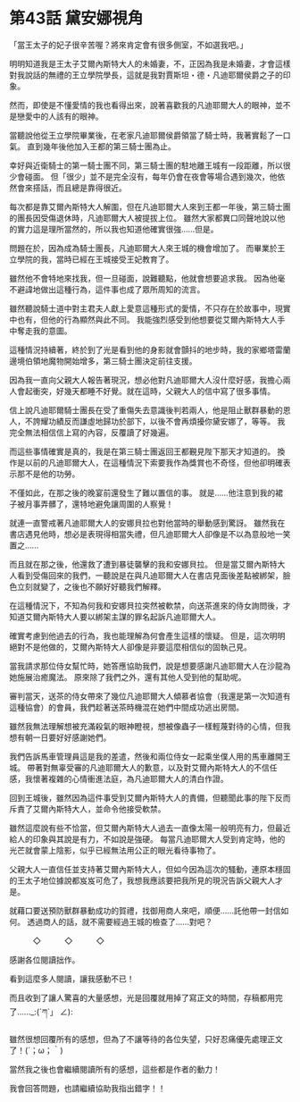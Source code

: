 # 第43話 黛安娜視角

「當王太子的妃子很辛苦喔？將來肯定會有很多側室，不如選我吧。」

明明知道我是王太子艾爾內斯特大人的未婚妻，不，正因為我是未婚妻，才會這樣對我說話的無禮的王立學院學長，這就是我對賈斯坦・德・凡迪耶爾侯爵之子的印象。

然而，即使是不懂愛情的我也看得出來，說著喜歡我的凡迪耶爾大人的眼神，並不是戀愛中的人該有的眼神。

當聽說他從王立學院畢業後，在老家凡迪耶爾侯爵領當了騎士時，我著實鬆了一口氣。
直到幾年後他加入王都的第三騎士團為止。

幸好與近衛騎士的第一騎士團不同，第三騎士團的駐地離王城有一段距離，所以很少會碰面。
但「很少」並不是完全沒有，每年仍會在夜會等場合遇到幾次，他依然會來搭話，而且總是靠得很近。

每次都是靠艾爾內斯特大人解圍，但在凡迪耶爾大人來到王都一年後，第三騎士團的團長因受傷退休時，凡迪耶爾大人被提拔上位。
雖然大家都異口同聲地說以他的實力這是理所當然的，所以我也知道他確實很強......但是。

問題在於，因為成為騎士團長，凡迪耶爾大人來王城的機會增加了。
而畢業於王立學院的我，當時已經在王城接受王妃教育了。

雖然他不會特地來找我，但一旦碰面，說難聽點，他就會想要追求我。
因為他毫不避諱地做出這種行為，這件事也成了眾所周知的流言。

雖然聽說騎士道中對主君夫人獻上愛意這種形式的愛情，不只存在於故事中，現實中也有，但他的行為顯然與此不同。
我能強烈感受到他想要從艾爾內斯特大人手中奪走我的意圖。

這種情況持續著，終於到了光是看到他的身影就會顫抖的地步時，我的家鄉塔雷蘭邊境伯領地魔物開始增多，第三騎士團決定前往支援。

因為我一直向父親大人報告著現況，想必他對凡迪耶爾大人沒什麼好感，我擔心兩人會起衝突，好幾天都睡不好覺。就在這時，父親大人的信中寫了很多事情。

信上說凡迪耶爾騎士團長在受了重傷失去意識後判若兩人，他是阻止獸群暴動的恩人，不誇耀功績反而謙虛地歸功於部下，以後不會再煩擾你黛安娜了，等等。
我完全無法相信信上寫的內容，反覆讀了好幾遍。

而這些事情確實是真的，我是在第三騎士團返回王都覲見陛下那天才知道的。
換作是以前的凡迪耶爾大人，在這種情況下索要我作為獎賞也不奇怪，但他卻明確表示那不是他的功勞。

不僅如此，在那之後的晚宴前還發生了難以置信的事。
就是......他注意到我的裙子被月事弄髒了，還特地避免讓周圍的人察覺！

就連一直警戒著凡迪耶爾大人的安娜貝拉也對他當時的舉動感到驚訝。
雖然我在書店遇見他時，想必是表現得相當失禮，但凡迪耶爾大人卻像是不以為意般地一笑置之......

而且就在那之後，他還救了遭到暴徒襲擊的我和安娜貝拉。
但是當艾爾內斯特大人看到受傷回來的我們，一聽說是在與凡迪耶爾大人在書店見面後差點被綁架，臉色立刻就變了，之後也不願好好聽我們解釋。

在這種情況下，不知為何我和安娜貝拉突然被軟禁，向送茶進來的侍女詢問後，才知道艾爾內斯特大人要以綁架主謀的罪名起訴凡迪耶爾大人。

確實考慮到他過去的行為，我也能理解為何會產生這樣的懷疑。
但是，這次明明絕對不是他做的，艾爾內斯特大人卻像是非要這麼相信似的固執己見。

當我請求那位侍女幫忙時，她答應協助我們，說是想要感謝凡迪耶爾大人在沙龍為她施展治癒魔法。
原來除了我們之外，還有其他人受到他的幫助呢。

審判當天，送茶的侍女帶來了幾位凡迪耶爾大人傾慕者協會（我還是第一次知道有這種協會）的會員，我們趁著送茶時機混在她們中間成功逃出房間。

雖然我無法理解想被充滿殺氣的眼神瞪視，想被像蟲子一樣輕蔑對待的心情，但我想有朝一日要好好感謝她們。

我們告訴馬車管理員這是我的差遣，然後和兩位侍女一起乘坐僕人用的馬車離開王城。
帶著對無辜受審的凡迪耶爾大人的歉意，以及對艾爾內斯特大人的不信任感，我懷著複雜的心情衝進法庭，為凡迪耶爾大人的清白作證。

回到王城後，雖然因為這件事受到艾爾內斯特大人的責備，但聽聞此事的陛下反而斥責了艾爾內斯特大人，並命令他接受軟禁。

雖然這麼說有些不恰當，但艾爾內斯特大人過去一直像太陽一般明亮有力，但最近給人的印象與其說是有力，不如說是強硬。
每當凡迪耶爾大人受到肯定時，他的光芒就會蒙上陰影，似乎已經無法用公正的眼光看待事物了。

父親大人一直信任並支持著艾爾內斯特大人，但如今因為這次的騷動，連原本穩固的王太子地位據說都岌岌可危了，我想我應該要把我所見的現況告訴父親大人才是。

就藉口要送預防獸群暴動成功的賀禮，找御用商人來吧，順便......託他帶一封信如何。
透過商人的話，就不需要經過王城的檢查了......對吧？


　　　◇　　　◇　　　◇


感謝各位閱讀拙作。

看到這麼多人閱讀，讓我感動不已！

而且收到了讓人驚喜的大量感想，光是回覆就用掉了寫正文的時間，存稿都用完了......_:(´ཀ`」 ∠):

雖然很想回覆所有的感想，但為了不讓等待的各位失望，只好忍痛優先處理正文了！(´；ω；｀)

當然我之後也會繼續閱讀所有的感想，這些都是作者的動力！

我會回答問題，也請繼續協助我指出錯字！！